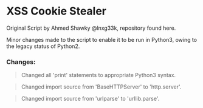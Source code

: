 # XSS Cookie Stealer

Original Script by Ahmed Shawky @lnxg33k, repository found <a src=https://github.com/lnxg33k/misc>here</a>.

Minor changes made to the script to enable it to be run in Python3, owing to the legacy status of Python2. 

### Changes:
> Changed all 'print' statements to appropriate Python3 syntax.

> Changed import source from 'BaseHTTPServer' to 'http.server'. 

> Changed import source from 'urlparse' to 'urllib.parse'.


